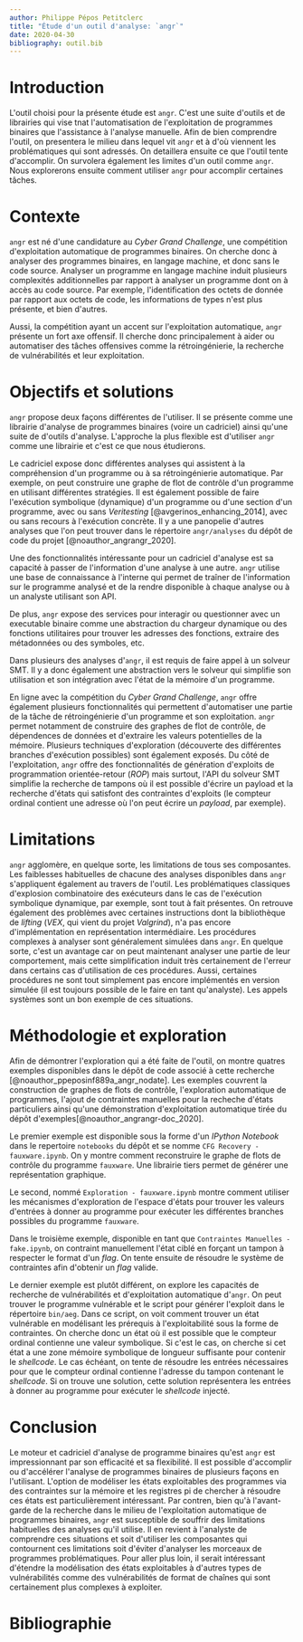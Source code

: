 ```yaml
---
author: Philippe Pépos Petitclerc
title: "Étude d'un outil d'analyse: `angr`"
date: 2020-04-30
bibliography: outil.bib
---
```

# Introduction

L'outil choisi pour la présente étude est `angr`. C'est une suite d'outils et
de librairies qui vise tnat l'automatisation de l'exploitation de programmes
binaires que l'assistance à l'analyse manuelle. Afin de bien comprendre
l'outil, on presentera le milieu dans lequel vit `angr` et à d'où viennent les
problématiques qui sont adressés. On detaillera ensuite ce que l'outil tente
d'accomplir. On survolera également les limites d'un outil comme `angr`. Nous
explorerons ensuite comment utiliser `angr` pour accomplir certaines tâches.

# Contexte

`angr` est né d'une candidature au  *Cyber Grand Challenge*, une compétition
d'exploitation automatique de programmes binaires. On cherche donc à analyser
des programmes binaires, en langage machine, et donc sans le code source.
Analyser un programme en langage machine induit plusieurs complexités
additionnelles par rapport à analyser un programme dont on à accès au code
source. Par exemple, l'identification des octets de donnée par rapport aux
octets de code, les informations de types n'est plus présente, et bien
d'autres.

Aussi, la compétition ayant un accent sur l'exploitation automatique, `angr`
présente un fort axe offensif. Il cherche donc principalement à aider ou
automatiser des tâches offensives comme la rétroingénierie, la recherche de
vulnérabilités et leur exploitation.

# Objectifs et solutions

`angr` propose deux façons différentes de l'utiliser. Il se présente comme une
librairie d'analyse de programmes binaires (voire un cadriciel) ainsi qu'une
suite de d'outils d'analyse. L'approche la plus flexible est d'utiliser `angr`
comme une librairie et c'est ce que nous étudierons.

Le cadriciel expose donc différentes analyses qui assistent à la compréhension
d'un programme ou à sa rétroingénierie automatique. Par exemple, on peut
construire une graphe de flot de contrôle d'un programme en utilisant
différentes stratégies. Il est également possible de faire l'exécution
symbolique (dynamique) d'un programme ou d'une section d'un programme, avec ou
sans *Veritesting* [@avgerinos_enhancing_2014], avec ou sans recours à l'exécution concrète.
Il y a une panopelie d'autres analyses que l'on peut trouver dans le répertoire
`angr/analyses` du dépôt de code du projet [@noauthor_angrangr_2020].

Une des fonctionnalités intéressante pour un cadriciel d'analyse est sa
capacité à passer de l'information d'une analyse à une autre. `angr` utilise
une base de connaissance à l'interne qui permet de traîner de l'information sur
le programme analysé et de la rendre disponible à chaque analyse ou à un
analyste utilisant son API.

De plus, `angr` expose des services pour interagir ou questionner avec un
executable binaire comme une abstraction du chargeur dynamique ou des fonctions
utilitaires pour trouver les adresses des fonctions, extraire des métadonnées
ou des symboles, etc.

Dans plusieurs des analyses d'`angr`, il est requis de faire appel à un solveur
SMT. Il y a donc également une abstraction vers le solveur qui simplifie son
utilisation et son intégration avec l'état de la mémoire d'un programme.

En ligne avec la compétition du *Cyber Grand Challenge*, `angr` offre également
plusieurs fonctionnalités qui permettent d'automatiser une partie de la tâche
de rétroingénierie d'un programme et son exploitation. `angr` permet notamment
de construire des graphes de flot de contrôle, de dépendences de données et
d'extraire les valeurs potentielles de la mémoire. Plusieurs techniques
d'exploration (découverte des différentes branches d'exécution possibles) sont
également exposés. Du côté de l'exploitation, `angr` offre des fonctionnalités
de génération d'exploits de programmation orientée-retour (*ROP*) mais surtout,
l'API du solveur SMT simplifie la recherche de tampons où il est possible
d'écrire un payload et la recherche d'états qui satisfont des contraintes
d'exploits (le compteur ordinal contient une adresse où l'on peut écrire un
*payload*, par exemple).

# Limitations

`angr` agglomère, en quelque sorte, les limitations de tous ses composantes.
Les faiblesses habituelles de chacune des analyses disponibles dans `angr`
s'appliquent également au travers de l'outil. Les problématiques classiques
d'explosion combinatoire des exécuteurs dans le cas de l'exécution symbolique
dynamique, par exemple, sont tout à fait présentes.  On retrouve également des
problèmes avec certaines instructions dont la bibliothèque de *lifting* (*VEX*,
qui vient du projet *Valgrind*), n'a pas encore d'implémentation en
représentation intermédiaire. Les procédures complexes à analyser sont
généralement simulées dans `angr`. En quelque sorte, c'est un avantage car on
peut maintenant analyser une partie de leur comportement, mais cette
simplification induit très certainement de l'erreur dans certains cas
d'utilisation de ces procédures. Aussi, certaines procédures ne sont tout
simplement pas encore implémentés en version simulée (il est toujours possible
de le faire en tant qu'analyste). Les appels systèmes sont un bon exemple de
ces situations.

# Méthodologie et exploration

Afin de démontrer l'exploration qui a été faite de l'outil, on montre quatres
exemples disponibles dans le dépôt de code associé à cette recherche
[@noauthor_ppeposinf889a_angr_nodate]. Les exemples couvrent la construction de graphes de flots de
contrôle, l'exploration automatique de programmes, l'ajout de contraintes
manuelles pour la recheche d'états particuliers ainsi qu'une démonstration
d'exploitation automatique tirée du dépôt d'exemples[@noauthor_angrangr-doc_2020].

Le premier exemple est disponible sous la forme d'un *IPython Notebook* dans le
repertoire `notebooks` du dépôt et se nomme `CFG Recovery - fauxware.ipynb`. On
y montre comment reconstruire le graphe de flots de contrôle du programme
`fauxware`. Une librairie tiers permet de générer une représentation graphique.

Le second, nommé `Exploration - fauxware.ipynb` montre comment utiliser les
mécanismes d'exploration de l'espace d'états pour trouver les valeurs d'entrées
à donner au programme pour exécuter les différentes branches possibles du
programme `fauxware`.

Dans le troisième exemple, disponible en tant que `Contraintes Manuelles -
fake.ipynb`, on contraint manuellement l'état ciblé en forçant un tampon à
respecter le format d'un *flag*. On tente ensuite de résoudre le système de
contraintes afin d'obtenir un *flag* valide.

Le dernier exemple est plutôt différent, on explore les capacités de recherche
de vulnérabilités et d'exploitation automatique d'`angr`. On peut trouver le
programme vulnérable et le script pour générer l'exploit dans le répertoire
`bin/aeg`. Dans ce script, on voit comment trouver un état vulnérable en
modélisant les prérequis à l'exploitabilité sous la forme de contraintes. On
cherche donc un état où il est possible que le compteur ordinal contienne une
valeur symbolique. Si c'est le cas, on cherche si cet état a une zone mémoire
symbolique de longueur suffisante pour contenir le *shellcode*. Le cas échéant,
on tente de résoudre les entrées nécessaires pour que le compteur ordinal
contienne l'adresse du tampon contenant le *shellcode*. Si on trouve une
solution, cette solution représentera les entrées à donner au programme pour
exécuter le *shellcode* injecté.

# Conclusion

Le moteur et cadriciel d'analyse de programme binaires qu'est `angr` est
impressionnant par son efficacité et sa flexibilité. Il est possible
d'accomplir ou d'accélérer l'analyse de programmes binaires de plusieurs façons
en l'utilisant. L'option de modéliser les états exploitables des programmes via
des contraintes sur la mémoire et les registres pi de chercher à résoudre ces
états est particulièrement intéressant.  Par contren, bien qu'à l'avant-garde
de la recherche dans le milieu de l'exploitation automatique de programmes
binaires, `angr` est susceptible de souffrir des limitations habituelles des
analyses qu'il utilise. Il en revient à l'analyste de comprendre ces situations
et soit d'utiliser les composantes qui contournent ces limitations soit
d'éviter d'analyser les morceaux de programmes problématiques. Pour aller plus
loin, il serait intéressant d'étendre la modélisation des états exploitables à
d'autres types de vulnérabilités comme des vulnérabilités de format de chaînes
qui sont certainement plus complexes à exploiter.

# Bibliographie
